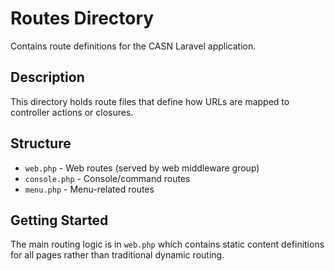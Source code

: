 # Routes Directory

Contains route definitions for the CASN Laravel application.

## Description

This directory holds route files that define how URLs are mapped to controller actions or closures.

## Structure

- `web.php` - Web routes (served by web middleware group)
- `console.php` - Console/command routes
- `menu.php` - Menu-related routes

## Getting Started

The main routing logic is in `web.php` which contains static content definitions for all pages rather than traditional dynamic routing.
